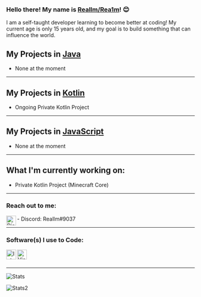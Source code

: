 ### Hello there! My name is [Reallm/Rea1m](https://github.com/Rea1m/)! 😊
 I am a self-taught developer learning to become better at coding!
 My current age is only 15 years old, and my goal is to build something that can influence the world.

## My Projects in [Java](https://en.wikipedia.org/wiki/Java_(programming_language))
- None at the moment

---

## My Projects in [Kotlin](https://en.wikipedia.org/wiki/Kotlin_(programming_language))
- Ongoing Private Kotlin Project

---

## My Projects in [JavaScript](https://en.wikipedia.org/wiki/JavaScript)
- None at the moment

---

## What I'm currently working on:
- Private Kotlin Project (Minecraft Core)

---

### Reach out to me:

<img align="left" alt="Discord" width="26px" src="https://logos-world.net/wp-content/uploads/2020/11/Discord-Emblem.png" />
- Discord: Reallm#9037

---

### Software(s) I use to Code:
<img align="left" alt="IntelliJ" width="26px" src="https://pbs.twimg.com/profile_images/1206618215767584769/zl48EuhC_400x400.jpg" /> 
<img align="left" alt="Visual Studio Code" width="26px" src="https://user-images.githubusercontent.com/674621/71187801-14e60a80-2280-11ea-94c9-e56576f76baf.png" />
<br />
<br />

---

![Stats](https://github-readme-stats.vercel.app/api?username=Rea1m&show_icons=true&hide_border=true&theme=dark)

![Stats2](https://github-readme-stats.vercel.app/api/top-langs/?username=Rea1m&theme=dark&layout=compact&langs_count=6)
